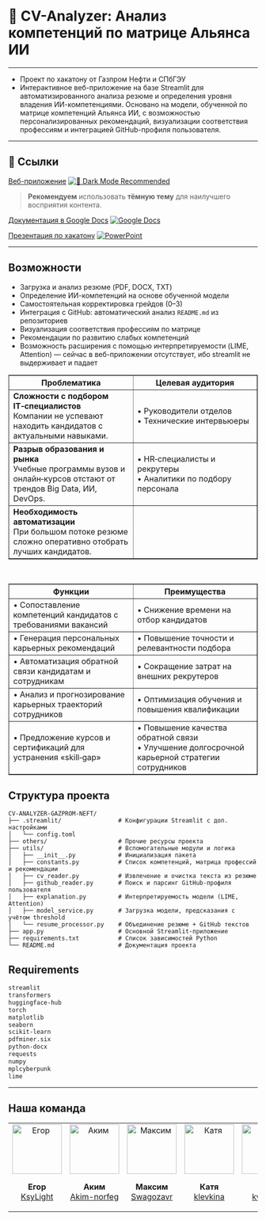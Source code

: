# 🤖 CV-Analyzer: Анализ компетенций по матрице Альянса ИИ
---
- Проект по хакатону от Газпром Нефти и СПбГЭУ
- Интерактивное веб-приложение на базе Streamlit для автоматизированного анализа резюме и определения уровня владения ИИ-компетенциями. Основано на модели, обученной по матрице компетенций Альянса ИИ, с возможностью персонализированных рекомендаций, визуализации соответствия профессиям и интеграцией GitHub-профиля пользователя.
---
## 🔗 Ссылки

[Веб-приложение](https://cv-analyzer-gazprom-neft.streamlit.app/)
[![🌙 Dark Mode Recommended](https://img.shields.io/badge/theme-dark-blue?style=flat&logo=github)](https://cv-analyzer-gazprom-neft.streamlit.app/)
> **Рекомендуем** использовать **тёмную тему** для наилучшего восприятия контента.

[Документация в Google Docs](https://docs.google.com/document/d/1lgbiqXAzj9J_sWFw-ep4w4qTQOpA2A_-5ieAzwoP62M/edit?tab=t.0)
[![Google Docs](https://img.shields.io/badge/Google%20Docs-blue?style=flat)](https://docs.google.com/document/d/1lgbiqXAzj9J_sWFw-ep4w4qTQOpA2A_-5ieAzwoP62M/edit?tab=t.0)

[Презентация по хакатону]()
[![PowerPoint](https://img.shields.io/badge/PowerPoint-darkorange?style=flat&logo=microsoft-powerpoint)](https://www.office.com/launch/powerpoint?auth=2&appid=ВАШ_ИД_ПРЕЗЕНТАЦИИ)

---

## Возможности

- Загрузка и анализ резюме (PDF, DOCX, TXT)
- Определение ИИ-компетенций на основе обученной модели
- Самостоятельная корректировка грейдов (0–3)
- Интеграция с GitHub: автоматический анализ `README.md` из репозиториев
- Визуализация соответствия профессиям по матрице
- Рекомендации по развитию слабых компетенций
- Возможность расширения с помощью интерпретируемости (LIME, Attention) — сейчас в веб-приложении отсутствует, ибо streamlit не выдерживает и падает

<table style="table-layout: fixed; width: 100%; border-collapse: collapse;" border="1">
  <colgroup>
    <col style="width: 50%;" />
    <col style="width: 50%;" />
  </colgroup>
  <thead>
    <tr>
      <th><strong>Проблематика</strong></th>
      <th><strong>Целевая аудитория</strong></th>
    </tr>
  </thead>
  <tbody>
    <tr>
      <td>
        <strong>Сложности с подбором IT‑специалистов</strong><br>
        Компании не успевают находить кандидатов с актуальными навыками.
      </td>
      <td>
        • Руководители отделов<br>
        • Технические интервьюеры
      </td>
    </tr>
    <tr>
      <td>
        <strong>Разрыв образования и рынка</strong><br>
        Учебные программы вузов и онлайн‑курсов отстают от трендов Big Data, ИИ, DevOps.
      </td>
      <td>
        • HR‑специалисты и рекрутеры<br>
        • Аналитики по подбору персонала
      </td>
    </tr>
    <tr>
      <td>
        <strong>Необходимость автоматизации</strong><br>
        При большом потоке резюме сложно оперативно отобрать лучших кандидатов.
      </td>
      <td></td>
    </tr>
  </tbody>
</table>

<br/>

<table style="table-layout: fixed; width: 100%; border-collapse: collapse;" border="1">
  <colgroup>
    <col style="width: 50%;" />
    <col style="width: 50%;" />
  </colgroup>
  <thead>
    <tr>
      <th><strong>Функции</strong></th>
      <th><strong>Преимущества</strong></th>
    </tr>
  </thead>
  <tbody>
    <tr>
      <td>• Сопоставление компетенций кандидатов с требованиями вакансий</td>
      <td>• Снижение времени на отбор кандидатов</td>
    </tr>
    <tr>
      <td>• Генерация персональных карьерных рекомендаций</td>
      <td>• Повышение точности и релевантности подбора</td>
    </tr>
    <tr>
      <td>• Автоматизация обратной связи кандидатам и сотрудникам</td>
      <td>• Сокращение затрат на внешних рекрутеров</td>
    </tr>
    <tr>
      <td>• Анализ и прогнозирование карьерных траекторий сотрудников</td>
      <td>• Оптимизация обучения и повышения квалификации</td>
    </tr>
    <tr>
      <td>• Предложение курсов и сертификаций для устранения «skill‑gap»</td>
      <td>• Повышение качества обратной связи<br>• Улучшение долгосрочной карьерной стратегии сотрудников</td>
    </tr>
  </tbody>
</table>

## Структура проекта

```plaintext
CV-ANALYZER-GAZPROM-NEFT/
├── .streamlit/                # Конфигурации Streamlit с доп. настройками
│   └── config.toml
├── others/                    # Прочие ресурсы проекта
├── utils/                     # Вспомогательные модули и логика
│   ├── __init__.py            # Инициализация пакета
│   ├── constants.py           # Список компетенций, матрица профессий и рекомендации
│   ├── cv_reader.py           # Извлечение и очистка текста из резюме
│   ├── github_reader.py       # Поиск и парсинг GitHub-профиля пользователя
│   ├── explanation.py         # Интерпретируемость модели (LIME, Attention)
│   ├── model_service.py       # Загрузка модели, предсказания с учётом threshold
│   └── resume_processor.py    # Объединение резюме + GitHub текстов
├── app.py                     # Основной Streamlit-приложение
├── requirements.txt           # Список зависимостей Python
└── README.md                  # Документация проекта
```

## Requirements

```bash
streamlit
transformers
huggingface-hub
torch
matplotlib
seaborn
scikit-learn
pdfminer.six
python-docx
requests
numpy
mplcyberpunk
lime
```
---

## Наша команда

<table>
  <tr>
    <td align="center">
      <img src="https://github.com/KsyLight.png?size=100" width="100" alt="Егор"/>
      <p><strong>Егор</strong><br/><a href="https://github.com/KsyLight">KsyLight</a></p>
    </td>
    <td align="center">
      <img src="https://github.com/Akim-norfeg.png?size=100" width="100" alt="Аким"/>
      <p><strong>Аким</strong><br/><a href="https://github.com/Akim-norfeg">Akim-norfeg</a></p>
    </td>
    <td align="center">
      <img src="https://github.com/Swagozavr.png?size=100" width="100" alt="Максим"/>
      <p><strong>Максим</strong><br/><a href="https://github.com/Swagozavr">Swagozavr</a></p>
    </td>
    <td align="center">
      <img src="https://github.com/klevkina.png?size=100" width="100" alt="Катя"/>
      <p><strong>Катя</strong><br/><a href="https://github.com/klevkina">klevkina</a></p>
    </td>
    <td align="center">
      <img src="https://github.com/kwarkw.png?size=100" width="100" alt="Аня"/>
      <p><strong>Аня</strong><br/><a href="https://github.com/kwarkw">kwarkw</a></p>
    </td>
  </tr>
</table>
